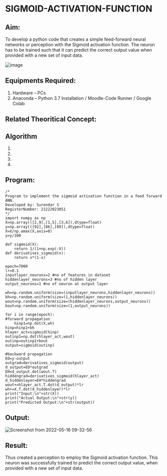 # SIGMOID-ACTIVATION-FUNCTION
## Aim:
  To develop a python code that creates a simple feed-forward neural networks or perception with the Sigmoid activation function. The neuron has to be trained such that it can predict the correct output value when provided with a new set of input data.
  
 ![image](https://user-images.githubusercontent.com/93023609/162692440-f59e7ad2-0414-4ddb-8640-fede7a0655f2.png)

## Equipments Required:
1. Hardware – PCs
2. Anaconda – Python 3.7 Installation / Moodle-Code Runner / Google Colab

## Related Theoritical Concept:


## Algorithm
1.
2.
3.
4.

## Program:
~~~
/*
Program to implement the sigmoid activation function in a feed forward ANN.
Developed by: Surendar S
RegisterNumber: 21222023051
*/
import numpy as np
X=np.array(([2,9],[1,5],[3,6]),dtype=float)
y=np.array(([92],[86],[89]),dtype=float)
X=X/np.amax(X,axis=0)
y=y/100

def sigmoid(X):
    return 1/(1+np.exp(-X))
def derivatives_sigmoid(x):
    return x*(1-x)

epoch=7000
lr=0.1
inputlayer_neurons=2 #no of features in dataset
hiddenlayer_neurons=3 #no of hidden layer
output_neurons=1 #no of neuron at output layer

wh=np.random.uniform(size=(inputlayer_neurons,hiddenlayer_neurons))
bh=np.random.uniform(size=(1,hiddenlayer_neurons))
wout=np.random.uniform(size=(hiddenlayer_neurons,output_neurons))
bout=np.random.uniform(size=(1,output_neurons))

for i in range(epoch):
#forward propagation
    hinp1=np.dot(X,wh)
hinp=hinp1+bh
hlayer_act=sigmoid(hinp)
outinp1=np.dot(hlayer_act,wout)
outinp=outinp1+bout
output=sigmoid(outinp)

#backward propagation
EO=y-output
outgrad=derivatives_sigmoid(output)
d_output=EO*outgrad
EH=d_output.dot(wout.T)
hiddengrad=derivatives_sigmoid(hlayer_act)
d_hiddenlayer=EH*hiddengrad
wout+=hlayer_act.T.dot(d_output)*lr
wh+=X.T.dot(d_hiddenlayer)*lr
print("Input:\n"+str(X))
print("Actual Output:\n"+str(y))
print("Predicted Output:\n"+str(output))
~~~

## Output:
![Screenshot from 2022-05-16 09-32-56](https://user-images.githubusercontent.com/75235759/168517912-7f1cc206-4790-4a58-95a1-f78552283e89.png)


## Result:
  Thus created a perception to employ the Sigmoid activation function. This neuron was successfully trained to predict the correct output value, when provided with a new set of input data.
